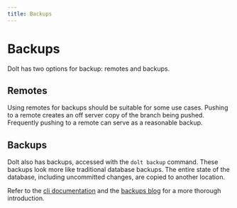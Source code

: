 ```yaml
---
title: Backups
---
```


# Backups

Dolt has two options for backup: remotes and backups.

## Remotes

Using remotes for backups should be suitable for some use cases. Pushing
to a remote creates an off server copy of the branch being pushed.
Frequently pushing to a remote can serve as a reasonable backup.

## Backups

Dolt also has backups, accessed with the `dolt backup` command. These backups
look more like traditional database backups. The entire state of the
database, including uncommitted changes, are copied to another location.

Refer to the [cli
documentation](../cli#dolt-backup) and
the [backups blog](https://www.dolthub.com/blog/2021-10-08-backups/) for
a more thorough introduction.
